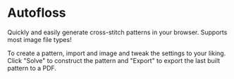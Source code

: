 # Autofloss

Quickly and easily generate cross-stitch patterns in your browser. Supports most image file types!

To create a pattern, import and image and tweak the settings to your liking. Click "Solve" to construct the pattern
and "Export" to export the last built pattern to a PDF.
